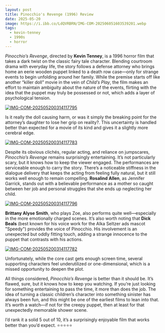 ```yaml
---
layout: post
title: Pinocchio's Revenge (1996) Review
date: 2025-05-20
image: https://i.ibb.co/LdQVRBRN/IMG-COM-202506051603539201.webp
tags:
  - kevin-tenney
  - 1990s
  - horror
---
```

*Pinocchio’s Revenge*, directed by **Kevin Tenney**, is a 1996 horror film that takes a dark twist on the classic fairy tale character. Blending courtroom drama with everyday life, the story follows a defense attorney who brings home an eerie wooden puppet linked to a death row case—only for strange events to begin unfolding around her family. While the premise starts off like another “killer doll” movie in the vein of *Child’s Play*, the film makes an effort to maintain ambiguity about the nature of the events, flirting with the idea that the puppet may truly be possessed or not, which adds a layer of psychological tension.

<a href="https://ibb.co/ZRBDBr1w"><img src="https://i.ibb.co/Y4cscSTK/IMG-COM-202505200314117795.webp" alt="IMG-COM-202505200314117795" border="0"></a>

Is it really the doll causing harm, or was it simply the breaking point for the attorney’s daughter to lose her grip on reality?. This uncertainty is handled better than expected for a movie of its kind and gives it a slightly more cerebral edge.

<a href="https://ibb.co/6RMsSP31"><img src="https://i.ibb.co/zhMfgRy7/IMG-COM-202505200314117783.webp" alt="IMG-COM-202505200314117783" border="0"></a>

Despite its obvious clichés, regular acting, and reliance on jumpscares, *Pinocchio’s Revenge* remains surprisingly entertaining. It’s not particularly scary, but it knows how to keep the viewer engaged. The performances are serviceable enough to carry the story. There’s a noticeable stiffness in the dialogue delivery that keeps the acting from feeling fully natural, but it still works well enough to remain compelling. **Rosalind Allen**, as Jennifer Garrick, stands out with a believable performance as a mother so caught between her job and personal struggles that she ends up neglecting her child.

<a href="https://ibb.co/k6q2bCS1"><img src="https://i.ibb.co/XkFx0RC8/IMG-COM-202505200314117796.webp" alt="IMG-COM-202505200314117796" border="0"></a>

**Brittany Alyse Smith**, who plays Zoe, also performs quite well—especially in the more emotionally charged scenes. It’s also worth noting that **Dick Beals** (best known for his voice work for the Alka Seltzer ads mascot "Speedy") provides the voice of Pinocchio. His involvement is an unexpected but oddly fitting touch, adding a strange innocence to the puppet that contrasts with his actions.

<a href="https://ibb.co/mCZn15dw"><img src="https://i.ibb.co/4Zvb9RCG/IMG-COM-202505200314117782.webp" alt="IMG-COM-202505200314117782" border="0"></a>

Unfortunately, while the core cast gets enough screen time, several supporting characters feel underutilized or one-dimensional, which is a missed opportunity to deepen the plot.

All things considered, *Pinocchio’s Revenge* is better than it should be. It’s flawed, sure, but it knows how to keep you watching. If you’re just looking for something entertaining to pass the time, it more than does the job. The idea of turning a classic children’s character into something sinister has always been fun, and this might be one of the earliest films to lean into that. It’s worth a watch—if not for the creepy puppet, then at least for that unexpectedly memorable shower scene.

I’d rank it a solid 5 out of 10, it’s a surprisingly enjoyable film that works better than you’d expect. ⭐⭐⭐⭐⭐
